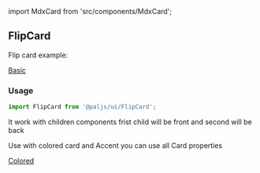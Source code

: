 import MdxCard from 'src/components/MdxCard';

<MdxCard>

## FlipCard

Flip card example:

[Basic](demo://Basic.tsx)

### Usage

```js
import FlipCard from '@paljs/ui/FlipCard';
```

It work with children components frist child will be front and second will be back

Use with colored card and Accent you can use all Card properties

[Colored](demo://Colored.tsx)

</MdxCard>